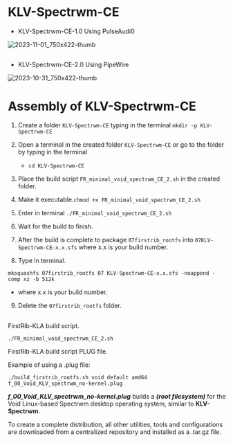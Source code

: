 # KLV-Spectrwm-CE

- KLV-Spectrwm-CE-1.0 Using PulseAudi0

![2023-11-01_750x422-thumb](https://github.com/sofijacom/KLV-Spectrwm-CE/assets/107557749/df55842b-549f-497f-a786-b03bbb1cb1ac)

##
- KLV-Spectrwm-CE-2.0 Using PipeWire

![2023-10-31_750x422-thumb](https://github.com/sofijacom/KLV-Spectrwm-CE/assets/107557749/608696ec-86f9-4126-ac12-ae0443bdca43)


# Assembly of KLV-Spectrwm-CE

1) Create a folder `KLV-Spectrwm-CE` typing in the terminal `mkdir -p KLV-Spectrwm-CE`

2) Open a terminal in the created folder `KLV-Spectrwm-CE` or go to the folder by typing in the terminal

   - `cd KLV-Spectrwm-CE`

3) Place the build script  `FR_minimal_void_spectrwm_CE_2.sh` in the created folder.
   
4) Make it executable.`chmod +x FR_minimal_void_spectrwm_CE_2.sh`

5) Enter in terminal `./FR_minimal_void_spectrwm_CE_2.sh`

6) Wait for the build to finish.

7) After the build is complete to package `07firstrib_rootfs` into `07KLV-Spectrwm-CE-x.x.sfs` where x.x is your build number.

8) Type in terminal.

```
mksquashfs 07firstrib_rootfs 07 KLV-Spectrwm-CE-x.x.sfs -noappend -comp xz -b 512k
```
  - where x.x is your build number.

9) Delete the `07firstrib_rootfs` folder.

##

FirstRib-KLA build script. 

```
./FR_minimal_void_spectrwm_CE_2.sh
```
FirstRib-KLA build script PLUG file.

Example of using a .plug file:

```
./build_firstrib_rootfs.sh void default amd64 f_00_Void_KLV_spectrwm_no-kernel.plug
```

***f_00_Void_KLV_spectrwm_no-kernel.plug***  builds a  ***(root filesystem)***  for the Void Linux-based Spectrwm desktop operating system, similar to **KLV-Spectrwm**.

To create a complete distribution, all other utilities, tools and configurations are downloaded from a centralized repository and installed as a .tar.gz file.
